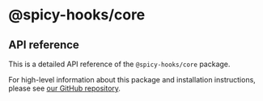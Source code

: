 # @spicy-hooks/core

## API reference

This is a detailed API reference of the `@spicy-hooks/core` package.

For high-level information about this package and installation instructions,
please see [our GitHub repository](https://github.com/salsita/spicy-hooks/tree/next/packages/core).
